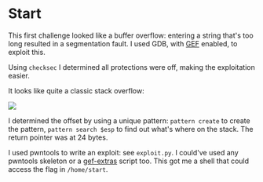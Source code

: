# Start

This first challenge looked like a buffer overflow: entering a string that's too long resulted in a segmentation fault. I used GDB, with [GEF](https://github.com/hugsy/gef) enabled, to exploit this.

Using `checksec` I determined all protections were off, making the exploitation easier.

It looks like quite a classic stack overflow:

![](https://imgur.com/53OJU75.png)

I determined the offset by using a unique pattern: `pattern create` to create the pattern, `pattern search $esp` to find out what's where on the stack. The return pointer was at 24 bytes.

I used pwntools to write an exploit: see `exploit.py`. I could've used any pwntools skeleton or a [gef-extras](https://github.com/hugsy/gef-extras) script too. This got me a shell that could access the flag in `/home/start`.
